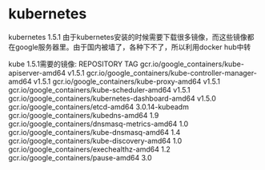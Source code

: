 # kubernetes
kubernetes 1.5.1
由于kubernetes安装的时候需要下载很多镜像，而这些镜像都在google服务器里。由于国内被墙了，各种下不了，所以利用docker hub中转

kube 1.5.1需要的镜像:
REPOSITORY                                               TAG
gcr.io/google_containers/kube-apiserver-amd64            v1.5.1
gcr.io/google_containers/kube-controller-manager-amd64   v1.5.1
gcr.io/google_containers/kube-proxy-amd64                v1.5.1
gcr.io/google_containers/kube-scheduler-amd64            v1.5.1
gcr.io/google_containers/kubernetes-dashboard-amd64      v1.5.0
gcr.io/google_containers/etcd-amd64                      3.0.14-kubeadm
gcr.io/google_containers/kubedns-amd64                   1.9
gcr.io/google_containers/dnsmasq-metrics-amd64           1.0
gcr.io/google_containers/kube-dnsmasq-amd64              1.4
gcr.io/google_containers/kube-discovery-amd64            1.0
gcr.io/google_containers/exechealthz-amd64               1.2
gcr.io/google_containers/pause-amd64                     3.0
